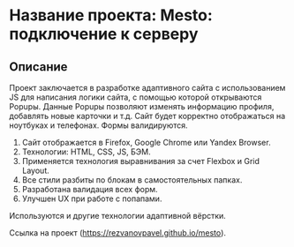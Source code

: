 # Название проекта: Mesto: подключение к серверу

## Описание

Проект заключается в разработке адаптивного сайта c использованием JS для написания логики сайта, с помощью которой открываются Popupы. Данные Popupы позволяют изменять информацию профиля, добавлять новые карточки и т.д. Сайт будет корректно отображаться на ноутбуках и телефонах. Формы валидируются.

1. Сайт отображается в Firefox, Google Chrome или Yandex Browser. 
2. Технологии: HTML, CSS, JS, БЭМ.
3. Применяется технология выравнивания за cчет Flexbox и Grid Layout.   
4. Все стили разбиты по блокам в самостоятельных папках. 
5. Разработана валидация всех форм.
6. Улучшен UX при работе с попапами.

Используются и другие технологии адаптивной вёрстки.

Ссылка на проект (https://rezvanovpavel.github.io/mesto).




